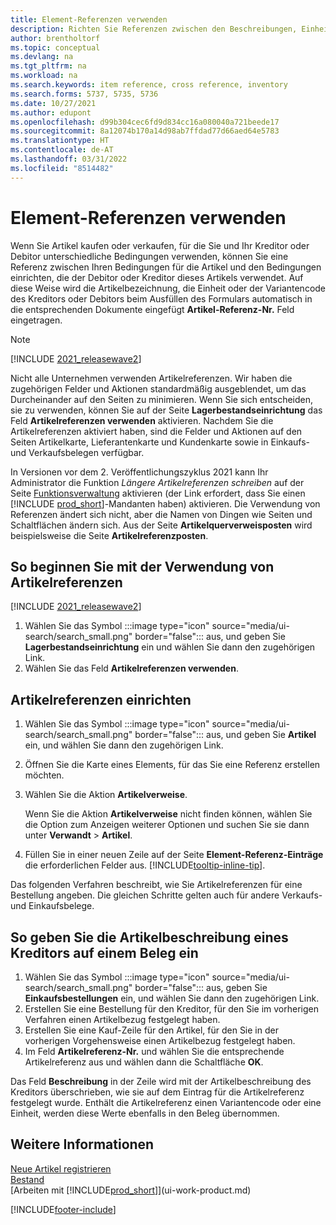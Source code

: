 ```yaml
---
title: Element-Referenzen verwenden
description: Richten Sie Referenzen zwischen den Beschreibungen, Einheiten und Varianten ein, die Sie und Ihr Kreditor oder Debitor für einen Artikel verwenden.
author: brentholtorf
ms.topic: conceptual
ms.devlang: na
ms.tgt_pltfrm: na
ms.workload: na
ms.search.keywords: item reference, cross reference, inventory
ms.search.forms: 5737, 5735, 5736
ms.date: 10/27/2021
ms.author: edupont
ms.openlocfilehash: d99b304cec6fd9d834cc16a080040a721beede17
ms.sourcegitcommit: 8a12074b170a14d98ab7ffdad77d66aed64e5783
ms.translationtype: HT
ms.contentlocale: de-AT
ms.lasthandoff: 03/31/2022
ms.locfileid: "8514482"
---
```

# <a name="use-item-references"></a>Element-Referenzen verwenden

Wenn Sie Artikel kaufen oder verkaufen, für die Sie und Ihr Kreditor oder Debitor unterschiedliche Bedingungen verwenden, können Sie eine Referenz zwischen Ihren Bedingungen für die Artikel und den Bedingungen einrichten, die der Debitor oder Kreditor dieses Artikels verwendet. Auf diese Weise wird die Artikelbezeichnung, die Einheit oder der Variantencode des Kreditors oder Debitors beim Ausfüllen des Formulars automatisch in die entsprechenden Dokumente eingefügt **Artikel-Referenz-Nr.** Feld eingetragen.  

> [!NOTE]
> [!INCLUDE [2021_releasewave2](includes/2021_releasewave2.md)]
>
> Nicht alle Unternehmen verwenden Artikelreferenzen. Wir haben die zugehörigen Felder und Aktionen standardmäßig ausgeblendet, um das Durcheinander auf den Seiten zu minimieren. Wenn Sie sich entscheiden, sie zu verwenden, können Sie auf der Seite **Lagerbestandseinrichtung** das Feld **Artikelreferenzen verwenden** aktivieren. Nachdem Sie die Artikelreferenzen aktiviert haben, sind die Felder und Aktionen auf den Seiten Artikelkarte, Lieferantenkarte und Kundenkarte sowie in Einkaufs- und Verkaufsbelegen verfügbar.
>
> In Versionen vor dem 2. Veröffentlichungszyklus 2021 kann Ihr Administrator die Funktion *Längere Artikelreferenzen schreiben* auf der Seite [Funktionsverwaltung](https://businesscentral.dynamics.com/?page=2610) aktivieren (der Link erfordert, dass Sie einen [!INCLUDE [prod_short](includes/prod_short.md)]-Mandanten haben) aktivieren. Die Verwendung von Referenzen ändert sich nicht, aber die Namen von Dingen wie Seiten und Schaltflächen ändern sich. Aus der Seite **Artikelquerverweisposten** wird beispielsweise die Seite **Artikelreferenzposten**.

## <a name="to-start-using-item-references"></a>So beginnen Sie mit der Verwendung von Artikelreferenzen

[!INCLUDE [2021_releasewave2](includes/2021_releasewave2.md)]

1. Wählen Sie das Symbol :::image type="icon" source="media/ui-search/search_small.png" border="false"::: aus, und geben Sie **Lagerbestandseinrichtung** ein und wählen Sie dann den zugehörigen Link.
2. Wählen Sie das Feld **Artikelreferenzen verwenden**.

## <a name="to-set-up-an-item-reference"></a>Artikelreferenzen einrichten

1. Wählen Sie das Symbol :::image type="icon" source="media/ui-search/search_small.png" border="false"::: aus, und geben Sie **Artikel** ein, und wählen Sie dann den zugehörigen Link.
2. Öffnen Sie die Karte eines Elements, für das Sie eine Referenz erstellen möchten.
3. Wählen Sie die Aktion **Artikelverweise**.

     Wenn Sie die Aktion **Artikelverweise** nicht finden können, wählen Sie die Option zum Anzeigen weiterer Optionen und suchen Sie sie dann unter **Verwandt** > **Artikel**.
  
4. Füllen Sie in einer neuen Zeile auf der Seite **Element-Referenz-Einträge** die erforderlichen Felder aus. [!INCLUDE[tooltip-inline-tip](includes/tooltip-inline-tip_md.md)].

Das folgenden Verfahren beschreibt, wie Sie Artikelreferenzen für eine Bestellung angeben. Die gleichen Schritte gelten auch für andere Verkaufs- und Einkaufsbelege.  

## <a name="to-enter-a-vendors-item-description-on-a-document"></a>So geben Sie die Artikelbeschreibung eines Kreditors auf einem Beleg ein

1. Wählen Sie das Symbol :::image type="icon" source="media/ui-search/search_small.png" border="false"::: aus, geben Sie **Einkaufsbestellungen** ein, und wählen Sie dann den zugehörigen Link.
2. Erstellen Sie eine Bestellung für den Kreditor, für den Sie im vorherigen Verfahren einen Artikelbezug festgelegt haben.
3. Erstellen Sie eine Kauf-Zeile für den Artikel, für den Sie in der vorherigen Vorgehensweise einen Artikelbezug festgelegt haben.
4. Im Feld **Artikelreferenz-Nr.** und wählen Sie die entsprechende Artikelreferenz aus und wählen dann die Schaltfläche **OK**.

Das Feld **Beschreibung** in der Zeile wird mit der Artikelbeschreibung des Kreditors überschrieben, wie sie auf dem Eintrag für die Artikelreferenz festgelegt wurde. Enthält die Artikelreferenz einen Variantencode oder eine Einheit, werden diese Werte ebenfalls in den Beleg übernommen.  

## <a name="see-also"></a>Weitere Informationen

[Neue Artikel registrieren](inventory-how-register-new-items.md)  
[Bestand](inventory-manage-inventory.md)  
[Arbeiten mit [!INCLUDE[prod_short](includes/prod_short.md)]](ui-work-product.md)


[!INCLUDE[footer-include](includes/footer-banner.md)]